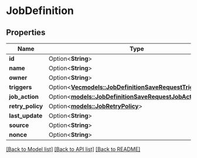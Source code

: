# JobDefinition

## Properties

Name | Type | Description | Notes
------------ | ------------- | ------------- | -------------
**id** | Option<**String**> |  | [optional]
**name** | Option<**String**> |  | [optional]
**owner** | Option<**String**> |  | [optional]
**triggers** | Option<[**Vec<models::JobDefinitionSaveRequestTriggersInner>**](JobDefinitionSaveRequest_triggers_inner.md)> |  | [optional]
**job_action** | Option<[**models::JobDefinitionSaveRequestJobAction**](JobDefinitionSaveRequest_jobAction.md)> |  | [optional]
**retry_policy** | Option<[**models::JobRetryPolicy**](JobRetryPolicy.md)> |  | [optional]
**last_update** | Option<**String**> |  | [optional]
**source** | Option<**String**> |  | [optional]
**nonce** | Option<**String**> |  | [optional]

[[Back to Model list]](../README.md#documentation-for-models) [[Back to API list]](../README.md#documentation-for-api-endpoints) [[Back to README]](../README.md)


